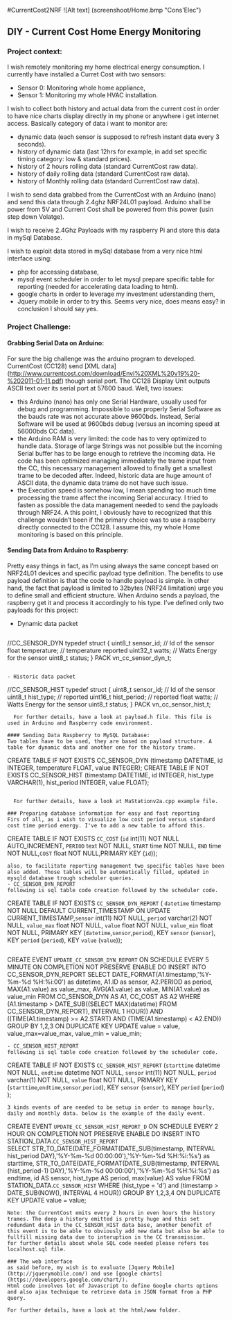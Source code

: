 #CurrentCost2NRF
![Alt text] (screenshoot/Home.bmp "Cons'Elec") 
## DIY - Current Cost Home Energy Monitoring

### Project context:
I wish remotely monitoring my home electrical energy consumption. I currently have installed a Curret Cost with two sensors:
- Sensor 0: Monitoring whole home appliance,
- Sensor 1: Monitoring my whole HVAC installation.

I wish to collect both history and actual data from the current cost in order to have nice charts display directly in my phone or anywhere i get internet access. Basically category of data i want to monitor are: 
- dynamic data (each sensor is supposed to refresh instant data every 3 seconds).
- history of dynamic data (last 12hrs for example, in add set specific timing category: low & standard prices).
- history of 2 hours rolling data (standard CurrentCost raw data).
- history of daily rolling data (standard CurrentCost raw data).
- history of Monthly rolling data (standard CurrentCost raw data).

I wish to send data grabbed from the CurrentCost with an Arduino (nano) and send this data through 2.4ghz NRF24L01 payload. Arduino shall be power from 5V and Current Cost shall be powered from this power (usin step down Volatge). 

I wish to receive 2.4Ghz Payloads with my raspberry Pi and store this data in mySql Database.

I wish to exploit data stored in mySql database from a very nice html interface using:
- php for accessing database,
- mysql event scheduler in order to let mysql prepare specific table for reporting (needed for accelerating data loading to html).
- google charts in order to leverage my investment uderstanding them,
- Jquery mobile in order to try this. Seems very nice, does means easy? in conclusion I should say yes.

### Project Challenge:
#### Grabbing Serial Data on Arduino:
For sure the big challenge was the arduino program to developed. CurrentCost (CC128) send [XML data] (http://www.currentcost.com/download/Envi%20XML%20v19%20-%202011-01-11.pdf) though serial port. The CC128 Display Unit outputs ASCII text over its serial port at 57600 baud. Well, two issues: 
- this Arduino (nano) has only one Serial Hardware, usually used for debug and programming. Impossible to use properly Serial Software as the bauds rate was not accurate above 9600bds. Instead, Serial Software will be used at 9600bds debug (versus an incoming speed at 56000bds CC data).
- the Arduino RAM is very limited: the code has to very optimized to handle data. Storage of large Strings was not possible but the incoming Serial buffer has to be large enough to retrieve the incoming data. He code has been optimized managing immediately the trame input from the CC, this necessary management allowed to finally get a smallest trame to be decoded after. Indeed, historic data are huge amount of ASCII data, the dynamic data trame do not have such issue.
- the Execution speed is somehow low, I mean spending too much time processing the trame affect the incoming Serial accuracy. I tried to fasten as possible the data management needed to send the payloads through NRF24.
A this point, I obviously have to recognized that this challenge wouldn’t been if the primary choice was to use a raspberry directly connected to the CC128.  I assume this, my whole Home monitoring is based on this principle.

#### Sending Data from Arduino to Raspberry:
Pretty easy things in fact, as I’m using always the same concept based on NRF24L01 devices and specific payload type definition. The benefits to use payload definition is that the code to handle payload is simple. In other hand, the fact that payload is limited to 32bytes (NRF24 limitation) urge you to define small and efficient structure. When Arduino sends a payload, the raspberry get it and process it accordingly to his type.
I’ve defined only two payloads for this project:
- Dynamic data packet
  ```
//CC_SENSOR_DYN
typedef struct {
  uint8_t   sensor_id;     // Id of the sensor 
  float     temperature;   // temperature reported
  uint32_t  watts;         // Watts Energy for the sensor
  uint8_t   status;
}
PACK vn_cc_sensor_dyn_t;
  ```

- Historic data packet
  ```
//CC_SENSOR_HIST
typedef struct {
  uint8_t   sensor_id;     // Id of the sensor 
  uint8_t   hist_type;   //  reported
  uint16_t  hist_period;   //  reported
  float  watts;         // Watts Energy for the sensor
  uint8_t   status;
}
PACK vn_cc_sensor_hist_t;
```
  For further details, have a look at payload.h file. This file is used in Arduino and Raspberry code environment.

#### Sending Data Raspberry to MySQL Database:
Two tables have to be used, they are based on payload structure. A table for dynamic data and another one for the history trame.
```
CREATE TABLE IF NOT EXISTS CC_SENSOR_DYN (timestamp DATETIME, id INTEGER, temperature FLOAT, value INTEGER);
CREATE TABLE IF NOT EXISTS CC_SENSOR_HIST (timestamp DATETIME, id INTEGER, hist_type VARCHAR(1), hist_period INTEGER, value FLOAT);
```

  For further details, have a look at MaStationv2a.cpp example file.

### Preparing database information for easy and fast reporting
Firs of all, as i wish to visualize low cost period versus standard cost time period energy. I've to add a new table to afford this.
```
CREATE TABLE IF NOT EXISTS `CC_COST` (`id` int(11) NOT NULL AUTO_INCREMENT, `PERIOD` text NOT NULL, `START` time NOT NULL,   `END` time NOT NULL,`COST` float NOT NULL,PRIMARY KEY (`id`));
```
also, to facilitate reporting management two specific tables have been also added. Those tables will be automatically filled, updated in mysqld database trough scheduler queries.
- CC_SENSOR_DYN_REPORT
following is sql table code creation followed by the scheduler code.
```
CREATE TABLE IF NOT EXISTS `CC_SENSOR_DYN_REPORT` ( `datetime` timestamp NOT NULL DEFAULT CURRENT_TIMESTAMP ON UPDATE CURRENT_TIMESTAMP,`sensor` int(11) NOT NULL,  `period` varchar(2) NOT NULL,  `value_max` float NOT NULL,  `value` float NOT NULL, `value_min` float NOT NULL, PRIMARY KEY (`datetime`,`sensor`,`period`), KEY `sensor` (`sensor`), KEY `period` (`period`), KEY `value` (`value`));
```
```
CREATE EVENT `UPDATE_CC_SENSOR_DYN_REPORT` ON SCHEDULE EVERY 5 MINUTE ON COMPLETION NOT PRESERVE ENABLE DO INSERT INTO CC_SENSOR_DYN_REPORT
SELECT DATE_FORMAT(A1.timestamp,'%Y-%m-%d %H:%i:00') as datetime, A1.ID as sensor, A2.PERIOD as period, MAX(A1.value) as value_max, AVG(A1.value) as value, MIN(A1.value) as value_min 
FROM CC_SENSOR_DYN AS A1, CC_COST AS A2 
WHERE (A1.timestamp > DATE_SUB((SELECT MAX(datetime) FROM CC_SENSOR_DYN_REPORT), INTERVAL 1 HOUR)) AND ((TIME(A1.timestamp) >= A2.START) AND (TIME(A1.timestamp) < A2.END)) GROUP BY  1,2,3 
ON DUPLICATE KEY UPDATE value = value, value_max=value_max, value_min = value_min;
```
- CC_SENSOR_HIST_REPORT
following is sql table code creation followed by the scheduler code.
```
CREATE TABLE IF NOT EXISTS `CC_SENSOR_HIST_REPORT` (`starttime` datetime NOT NULL, `endtime` datetime NOT NULL, `sensor` int(11) NOT NULL, `period` varchar(1) NOT NULL, `value` float NOT NULL,  PRIMARY KEY (`starttime`,`endtime`,`sensor`,`period`),   KEY `sensor` (`sensor`),   KEY `period` (`period`) );
```
3 kinds events of are needed to be setup in order to manage hourly, daily and monthly data. below is the example of the daily event.
```
CREATE EVENT `UPDATE_CC_SENSOR_HIST_REPORT_D` ON SCHEDULE EVERY 2 HOUR ON COMPLETION NOT PRESERVE ENABLE DO INSERT INTO STATION_DATA.`CC_SENSOR_HIST_REPORT`  
SELECT STR_TO_DATE(DATE_FORMAT(DATE_SUB(timestamp, INTERVAL hist_period DAY),'%Y-%m-%d 00:00:00'),'%Y-%m-%d %H:%i:%s')  as starttime, STR_TO_DATE(DATE_FORMAT(DATE_SUB(timestamp, INTERVAL (hist_period-1) DAY),'%Y-%m-%d 00:00:00'),'%Y-%m-%d %H:%i:%s') as endtime, id AS sensor, hist_type AS period, max(value) AS value 
FROM STATION_DATA.`CC_SENSOR_HIST` 
WHERE (hist_type = 'd') and (timestamp > DATE_SUB(NOW(), INTERVAL 4 HOUR)) GROUP BY 1,2,3,4
ON DUPLICATE KEY UPDATE value = value;
```
Note: the CurrentCost emits every 2 hours in even hours the history trames. The deep a history emitted is pretty huge and this set redundant data in the CC_SENSOR_HIST data base, another benefit of this event is to be able to obviously add new data but also be able to fullfill missing data due to interuption in the CC transmission. 
for further details about whole SQL code needed please refers tos localhost.sql file.

### The web interface
as said before, my wish is to evaluate [Jquery Mobile] (http://jquerymobile.com/) and use [google charts] (https://developers.google.com/chart/).
Html code involves lot of Javascript to define Google charts options and also ajax technique to retrieve data in JSON format from a PHP query.

For further details, have a look at the html/www folder.
